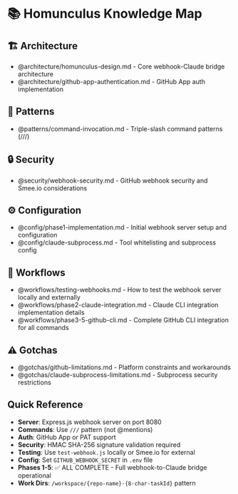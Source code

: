 # 📚 Homunculus Knowledge Map

## 🏗️ Architecture
- @architecture/homunculus-design.md - Core webhook-Claude bridge architecture
- @architecture/github-app-authentication.md - GitHub App auth implementation

## 📝 Patterns
- @patterns/command-invocation.md - Triple-slash command patterns (///)

## 🔒 Security  
- @security/webhook-security.md - GitHub webhook security and Smee.io considerations

## ⚙️ Configuration
- @config/phase1-implementation.md - Initial webhook server setup and configuration
- @config/claude-subprocess.md - Tool whitelisting and subprocess config

## 🔄 Workflows
- @workflows/testing-webhooks.md - How to test the webhook server locally and externally
- @workflows/phase2-claude-integration.md - Claude CLI integration implementation details
- @workflows/phase3-5-github-cli.md - Complete GitHub CLI integration for all commands

## ⚠️ Gotchas
- @gotchas/github-limitations.md - Platform constraints and workarounds
- @gotchas/claude-subprocess-limitations.md - Subprocess security restrictions

## Quick Reference
- **Server**: Express.js webhook server on port 8080
- **Commands**: Use `///` pattern (not @mentions)
- **Auth**: GitHub App or PAT support
- **Security**: HMAC SHA-256 signature validation required
- **Testing**: Use `test-webhook.js` locally or Smee.io for external
- **Config**: Set `GITHUB_WEBHOOK_SECRET` in `.env` file
- **Phases 1-5**: ✅ ALL COMPLETE - Full webhook-to-Claude bridge operational
- **Work Dirs**: `/workspace/{repo-name}-{8-char-taskId}` pattern